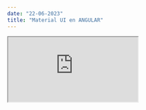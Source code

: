 ```yaml
---
date: "22-06-2023"
title: "Material UI en ANGULAR"
---
```

<iframe src="https://www.youtube.com/embed/x6chTg1VHl8" allowfullscreen></iframe>
